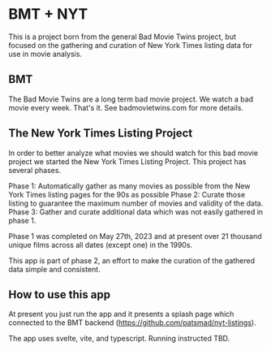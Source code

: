# BMT + NYT

This is a project born from the general Bad Movie Twins project, but focused on the gathering and curation of New York Times listing data for use in movie analysis.

## BMT

The Bad Movie Twins are a long term bad movie project. We watch a bad movie every week. That's it. See badmovietwins.com for more details.

## The New York Times Listing Project

In order to better analyze what movies we should watch for this bad movie project we started the New York Times Listing Project. This project has several phases.

Phase 1: Automatically gather as many movies as possible from the New York Times listing pages for the 90s as possible
Phase 2: Curate those listing to guarantee the maximum number of movies and validity of the data.
Phase 3: Gather and curate additional data which was not easily gathered in phase 1.

Phase 1 was completed on May 27th, 2023 and at present over 21 thousand unique films across all dates (except one) in the 1990s.

This app is part of phase 2, an effort to make the curation of the gathered data simple and consistent.

## How to use this app

At present you just run the app and it presents a splash page which connected to the BMT backend (https://github.com/patsmad/nyt-listings).

The app uses svelte, vite, and typescript. Running instructed TBD.
